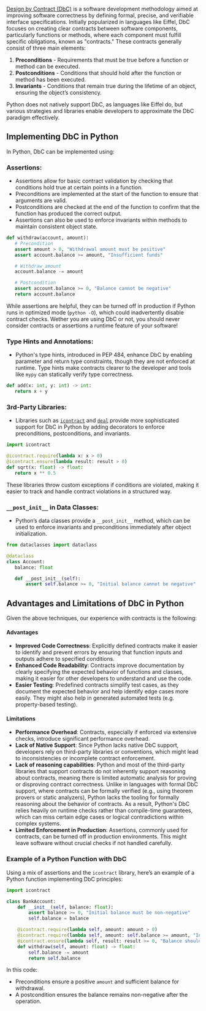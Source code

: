 [Design by Contract (DbC)](https://en.wikipedia.org/wiki/Design_by_contract) is a software development methodology aimed at improving software correctness by defining formal, precise, and verifiable interface specifications. Initially popularized in languages like Eiffel, DbC focuses on creating clear contracts between software components, particularly functions or methods, where each component must fulfill specific obligations, known as "contracts." These contracts generally consist of three main elements:

1. **Preconditions** - Requirements that must be true before a function or method can be executed.
2. **Postconditions** - Conditions that should hold after the function or method has been executed.
3. **Invariants** - Conditions that remain true during the lifetime of an object, ensuring the object’s consistency.

Python does not natively support DbC, as languages like Eiffel do, but various strategies and libraries enable developers to approximate the DbC paradigm effectively.

## Implementing DbC in Python

In Python, DbC can be implemented using:

### Assertions:

- Assertions allow for basic contract validation by checking that conditions hold true at certain points in a function.
- Preconditions are implemented at the start of the function to ensure that arguments are valid.
- Postconditions are checked at the end of the function to confirm that the function has produced the correct output.
- Assertions can also be used to enforce invariants within methods to maintain consistent object state.

```python
def withdraw(account, amount):
   # Precondition
   assert amount > 0, "Withdrawal amount must be positive"
   assert account.balance >= amount, "Insufficient funds"

   # Withdraw amount
   account.balance -= amount

   # Postcondition
   assert account.balance >= 0, "Balance cannot be negative"
   return account.balance
```

While assertions are helpful, they can be turned off in production if Python runs in optimized mode (`python -O`), which could inadvertently disable contract checks. Wether you are using DbC or not, you should never consider contracts or assertions a runtime feature of your software!

### Type Hints and Annotations:

- Python's type hints, introduced in PEP 484, enhance DbC by enabling parameter and return type constraints, though they are not enforced at runtime. Type hints make contracts clearer to the developer and tools like `mypy` can statically verify type correctness.
   
```python
def add(x: int, y: int) -> int:
   return x + y
```

### 3rd-Party Libraries:

- Libraries such as [`icontract`](https://pypi.org/project/icontract/) and [`deal`](https://pypi.org/project/deal/) provide more sophisticated support for DbC in Python by adding decorators to enforce preconditions, postconditions, and invariants.

```python
import icontract

@icontract.require(lambda x: x > 0)
@icontract.ensure(lambda result: result > 0)
def sqrt(x: float) -> float:
   return x ** 0.5
```

These libraries throw custom exceptions if conditions are violated, making it easier to track and handle contract violations in a structured way.

### `__post_init__` in Data Classes:

- Python’s data classes provide a `__post_init__` method, which can be used to enforce invariants and preconditions immediately after object initialization.

```python
from dataclasses import dataclass

@dataclass
class Account:
   balance: float

   def __post_init__(self):
       assert self.balance >= 0, "Initial balance cannot be negative"
   ```

## Advantages and Limitations of DbC in Python

Given the above techniques, our experience with contracts is the following:

#### Advantages
- **Improved Code Correctness**: Explicitly defined contracts make it easier to identify and prevent errors by ensuring that function inputs and outputs adhere to specified conditions.
- **Enhanced Code Readability**: Contracts improve documentation by clearly specifying the expected behavior of functions and classes, making it easier for other developers to understand and use the code.
- **Easier Testing**: Predefined contracts simplify test cases, as they document the expected behavior and help identify edge cases more easily. They might also help in generated automated tests (e.g. property-based testing).

#### Limitations
- **Performance Overhead**: Contracts, especially if enforced via extensive checks, introduce significant performance overhead.
- **Lack of Native Support**: Since Python lacks native DbC support, developers rely on third-party libraries or conventions, which might lead to inconsistencies or incomplete contract enforcement.
- **Lack of reasoning capabilities**: Python and most of the third-party libraries that support contracts do not inherently support reasoning about contracts, meaning there is limited automatic analysis for proving or disproving contract correctness. Unlike in languages with formal DbC support, where contracts can be formally verified (e.g., using theorem provers or static analyzers), Python lacks the tooling for formally reasoning about the behavior of contracts. As a result, Python's DbC relies heavily on runtime checks rather than compile-time guarantees, which can miss certain edge cases or logical contradictions within complex systems.
- **Limited Enforcement in Production**: Assertions, commonly used for contracts, can be turned off in production environments. This might leave software without crucial checks if not handled carefully.

### Example of a Python Function with DbC

Using a mix of assertions and the `icontract` library, here’s an example of a Python function implementing DbC principles:

```python
import icontract

class BankAccount:
    def __init__(self, balance: float):
        assert balance >= 0, "Initial balance must be non-negative"
        self.balance = balance

    @icontract.require(lambda self, amount: amount > 0)
    @icontract.require(lambda self, amount: self.balance >= amount, "Insufficient balance")
    @icontract.ensure(lambda self, result: result >= 0, "Balance should be non-negative")
    def withdraw(self, amount: float) -> float:
        self.balance -= amount
        return self.balance
```

In this code:
- Preconditions ensure a positive `amount` and sufficient balance for withdrawal.
- A postcondition ensures the balance remains non-negative after the operation.
